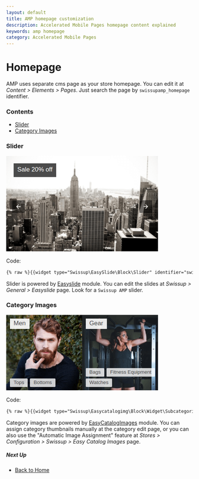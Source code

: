 ```yaml
---
layout: default
title: AMP homepage customization
description: Accelerated Mobile Pages homepage content explained
keywords: amp homepage
category: Accelerated Mobile Pages
---
```


# Homepage

AMP uses separate cms page as your store homepage. You can edit it
at _Content > Elements > Pages_. Just search the page by `swissupamp_homepage` identifier.

### Contents

 -  [Slider](#slider)
 -  [Category Images](#category-images)

### Slider

![Homepage Slider](/images/m2/amp/customization/homepage/slider.png)

Code:

```html
{% raw %}{{widget type="Swissup\EasySlide\Block\Slider" identifier="swissupamp"}}{% endraw %}
```

Slider is powered by [Easyslide](/m2/extensions/easyslider/) module. You can
edit the slides at _Swissup > General > Easyslide_ page. Look for a `Swissup AMP`
slider.

### Category Images

![Homepage Category Images](/images/m2/amp/customization/homepage/category-images.png)

Code:

```html
{% raw %}{{widget type="Swissup\Easycatalogimg\Block\Widget\SubcategoriesList" category_count="6" subcategory_count="4" column_count="4" show_image="1" image_width="300" image_height="300" template="Swissup_Easycatalogimg::list.phtml" hide_when_filter_is_used="0"}}{% endraw %}
```

Category images are powered by [EasyCatalogImages](/m2/extensions/easycatalogimages/)
module. You can assign category thumbnails manually at the category edit page,
or you can also use the "Automatic Image Assignment" feature at
_Stores > Configuration > Swissup > Easy Catalog Images_ page.

##### Next Up

 -  [Back to Home](/m2/extensions/amp/)

